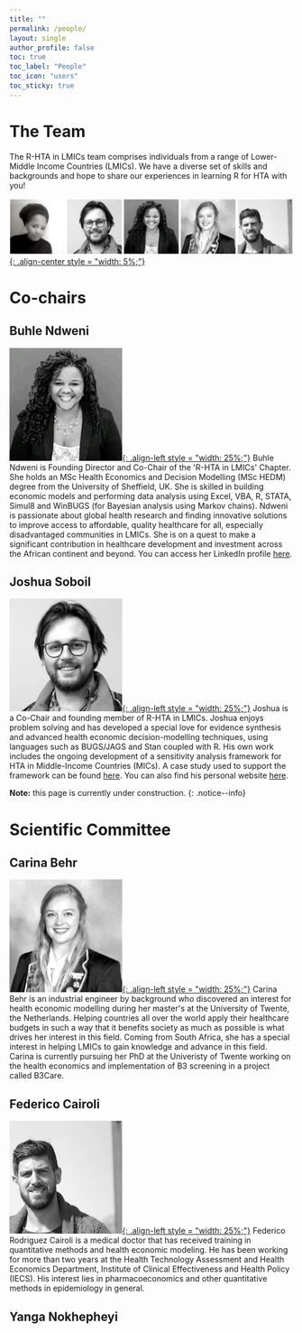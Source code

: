 ```yaml
---
title: ""
permalink: /people/
layout: single
author_profile: false
toc: true
toc_label: "People"
toc_icon: "users"
toc_sticky: true
---
```

# The Team
The R-HTA in LMICs team comprises individuals from a range of Lower-Middle Income Countries (LMICs). We have a diverse set of skills and backgrounds and hope to share our experiences in learning R for HTA with you!

[![styled-image](/assets/images/website_team.png "The Team"){: .align-center style = "width: 5%;"}](/assets/images/website_team.png "The Team")

# Co-chairs
## Buhle Ndweni
[![styled-image](/assets/images/bNdweni.jpeg "Buhle Ndweni, MSc"){: .align-left style = "width: 25%;"}](/assets/images/bNdweni.jpeg "Buhle Ndweni, MSc") Buhle Ndweni is Founding Director and Co-Chair of the 'R-HTA in LMICs' Chapter. She holds an MSc Health Economics and Decision Modelling (MSc HEDM) degree from the University of Sheffield, UK. She is skilled in building economic models and performing data analysis using Excel, VBA, R, STATA, Simul8 and WinBUGS (for Bayesian analysis using Markov chains).
Ndweni is passionate about global health research and finding innovative solutions to improve access to affordable, quality healthcare for all, especially disadvantaged communities in LMICs. She is on a quest to make a significant contribution in healthcare development and investment across the African continent and beyond. You can access her LinkedIn profile [here](https://www.linkedin.com/in/buhle-n-04a5661a/).
## Joshua Soboil
[![styled-image](/assets/images/jSoboil.jpeg "Joshua Soboil, MPH"){: .align-left style = "width: 25%;"}](/assets/images/jSoboil.jpeg "Joshua Soboil, MPH") Joshua is a Co-Chair and founding member of R-HTA in LMICs. Joshua enjoys problem solving and has developed a special love for evidence synthesis and advanced health economic decision-modelling techniques, using languages such as BUGS/JAGS and Stan coupled with R.
His own work includes the ongoing development of a sensitivity analysis framework for HTA in Middle-Income Countries (MICs). A case study used to support the framework can be found [here](https://github.com/jSoboil/Dissertation). You can also find his personal website [here](https://jsoboil.github.io/).

**Note:** this page is currently under construction.
{: .notice--info}

# Scientific Committee
## Carina Behr
[![styled-image](/assets/images/cBehr.jpeg "Carina Behr"){: .align-left style = "width: 25%;"}](/assets/images/cBehr.jpeg "Carina Behr") Carina Behr is an industrial engineer by background who discovered an interest for health economic modelling during her master's at the University of Twente, the Netherlands. Helping countries all over the world apply their healthcare budgets in such a way that it benefits society as much as possible is what drives her interest in this field. Coming from South Africa, she has a special interest in helping LMICs to gain knowledge and advance in this field. Carina is currently pursuing her PhD at the Univeristy of Twente working on the health economics and implementation of B3 screening in a project called B3Care.

## Federico Cairoli
[![styled-image](/assets/images/fCairoli.jpeg "Federico Cairoli"){: .align-left style = "width: 25%;"}](/assets/images/fCairoli.jpeg "Federico Cairoli") Federico Rodriguez Cairoli is a medical doctor that has received training in quantitative methods and health economic modeling. He has been working for more than two years at the Health Technology Assessment and Health Economics Department, Institute of Clinical Effectiveness and Health Policy (IECS). His interest lies in pharmacoeconomics and other quantitative methods in epidemiology in general.

## Yanga Nokhepheyi
